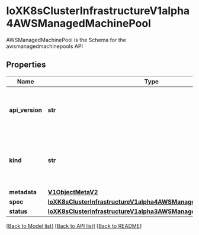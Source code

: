 # IoXK8sClusterInfrastructureV1alpha4AWSManagedMachinePool

AWSManagedMachinePool is the Schema for the awsmanagedmachinepools API
## Properties
Name | Type | Description | Notes
------------ | ------------- | ------------- | -------------
**api_version** | **str** | APIVersion defines the versioned schema of this representation of an object. Servers should convert recognized schemas to the latest internal value, and may reject unrecognized values. More info: https://git.k8s.io/community/contributors/devel/sig-architecture/api-conventions.md#resources | [optional] 
**kind** | **str** | Kind is a string value representing the REST resource this object represents. Servers may infer this from the endpoint the kubernetes.client submits requests to. Cannot be updated. In CamelCase. More info: https://git.k8s.io/community/contributors/devel/sig-architecture/api-conventions.md#types-kinds | [optional] 
**metadata** | [**V1ObjectMetaV2**](V1ObjectMetaV2.md) |  | [optional] 
**spec** | [**IoXK8sClusterInfrastructureV1alpha4AWSManagedMachinePoolSpec**](IoXK8sClusterInfrastructureV1alpha4AWSManagedMachinePoolSpec.md) |  | [optional] 
**status** | [**IoXK8sClusterInfrastructureV1alpha3AWSManagedMachinePoolStatus**](IoXK8sClusterInfrastructureV1alpha3AWSManagedMachinePoolStatus.md) |  | [optional] 

[[Back to Model list]](../README.md#documentation-for-models) [[Back to API list]](../README.md#documentation-for-api-endpoints) [[Back to README]](../README.md)


